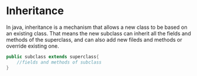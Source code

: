 # Inheritance

In java, inheritance is a mechanism that allows a new class to be based
on an existing class. That means the new subclass can inherit all the
fields and methods of the superclass, and can also add new fileds and 
methods or override existing one.

```java
public subclass extends superclass{
    //fields and methods of subclass
}
```

